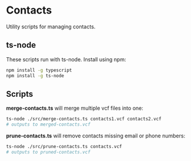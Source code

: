 # Contacts

Utility scripts for managing contacts.

## ts-node

These scripts run with ts-node. Install using npm:

```sh
npm install -g typescript
npm install -g ts-node
```

## Scripts

**merge-contacts.ts** will merge multiple vcf files into one:

```sh
ts-node ./src/merge-contacts.ts contacts1.vcf contacts2.vcf
# outputs to merged-contacts.vcf
```

**prune-contacts.ts** will remove contacts missing email or phone numbers:

```sh
ts-node ./src/prune-contacts.ts contacts.vcf
# outputs to pruned-contacts.vcf
```
